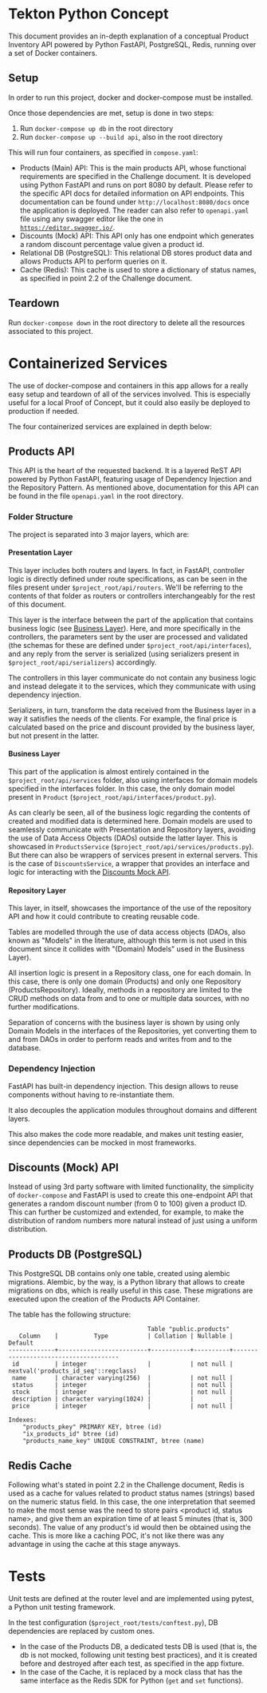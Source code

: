 # Tekton Python Concept

This document provides an in-depth explanation of a conceptual Product Inventory API powered by Python FastAPI, PostgreSQL, Redis, running over a set of Docker containers.

## Setup

In order to run this project, docker and docker-compose must be installed.

Once those dependencies are met, setup is done in two steps:

1. Run `docker-compose up db` in the root directory
2. Run `docker-compose up --build api`, also in the root directory

This will run four containers, as specified in `compose.yaml`:

- Products (Main) API: This is the main products API, whose functional requirements are specified in the Challenge document. It is developed using Python FastAPI and runs on port 8080 by default. Please refer to the specific API docs for detailed information on API endpoints. This documentation can be found under `http://localhost:8080/docs` once the application is deployed. The reader can also refer to `openapi.yaml` file using any swagger editor like the one in [`https://editor.swagger.io/`](https://editor.swagger.io/).
- Discounts (Mock) API: This API only has one endpoint which generates a random discount percentage value given a product id.
- Relational DB (PostgreSQL): This relational DB stores product data and allows Products API to perform queries on it.
- Cache (Redis): This cache is used to store a dictionary of status names, as specified in point 2.2 of the Challenge document.

## Teardown

Run `docker-compose down` in the root directory to delete all the resources associated to this project.

# Containerized Services

The use of docker-compose and containers in this app allows for a really easy setup and teardown of all of the services involved. This is especially useful for a local Proof of Concept, but it could also easily be deployed to production if needed.

The four containerized services are explained in depth below:

## Products API

This API is the heart of the requested backend. It is a layered ReST API powered by Python FastAPI, featuring usage of Dependency Injection and the Repository Pattern. As mentioned above, documentation for this API can be found in the file `openapi.yaml` in the root directory.

### Folder Structure

The project is separated into 3 major layers, which are:

#### <b>Presentation Layer</b>

This layer includes both routers and layers. In fact, in FastAPI, controller logic is directly defined under route specifications, as can be seen in the files present under `$project_root/api/routers`. We'll be referring to the contents of that folder as routers or controllers interchangeably for the rest of this document.

This layer is the interface between the part of the application that contains business logic (see [Business Layer](#business-layer)).
Here, and more specifically in the controllers, the parameters sent by the user are processed and validated (the schemas for these are defined under `$project_root/api/interfaces`), and any reply from the server is serialized (using serializers present in `$project_root/api/serializers`) accordingly.

The controllers in this layer communicate do not contain any business logic and instead delegate it to the services, which they communicate with using dependency injection.

Serializers, in turn, transform the data received from the Business layer in a way it satisfies the needs of the clients. For example, the final price is calculated based on the price and discount provided by the business layer, but not present in the latter.

#### <b>Business Layer </b>

This part of the application is almost entirely contained in the `$project_root/api/services` folder, also using interfaces for domain models specified in the interfaces folder. In this case, the only domain model present in `Product` (`$project_root/api/interfaces/product.py`).

As can clearly be seen, all of the business logic regarding the contents of created and modified data is determined here. Domain models are used to seamlessly communicate with Presentation and Repository layers, avoiding the use of Data Access Objects (DAOs) outside the latter layer. This is showcased in `ProductsService` (`$project_root/api/services/products.py`).
But there can also be wrappers of services present in external servers. This is the case of `DiscountsService`, a wrapper that provides an interface and logic for interacting with the [Discounts Mock API](#discounts-mock-api).

#### <b>Repository Layer</b>

This layer, in itself, showcases the importance of the use of the repository API and how it could contribute to creating reusable code.

Tables are modelled through the use of data access objects (DAOs, also known as "Models" in the literature, although this term is not used in this document since it collides with "(Domain) Models" used in the Business Layer).

All insertion logic is present in a Repository class, one for each domain. In this case, there is only one domain (Products) and only one Repository (ProductsRepository). Ideally, methods in a repository are limited to the CRUD methods on data from and to one or multiple data sources, with no further modifications.

Separation of concerns with the business layer is shown by using only Domain Models in the interfaces of the Repositories, yet converting them to and from DAOs in order to perform reads and writes from and to the database.

### Dependency Injection

FastAPI has built-in dependency injection. This design allows to reuse components without having to re-instantiate them.

It also decouples the application modules throughout domains and different layers.

This also makes the code more readable, and makes unit testing easier, since dependencies can be mocked in most frameworks.

## Discounts (Mock) API

Instead of using 3rd party software with limited functionality, the simplicity of `docker-compose` and FastAPI is used to create this one-endpoint API that generates a random discount number (from 0 to 100) given a product ID. This can further be customized and extended, for example, to make the distribution of random numbers more natural instead of just using a uniform distribution. 

## Products DB (PostgreSQL)

This PostgreSQL DB contains only one table, created using alembic migrations. Alembic, by the way, is a Python library that allows to create migrations on dbs, which is really useful in this case. These migrations are executed upon the creation of the Products API Container.

The table has the following structure:
```
                                       Table "public.products"
   Column    |          Type           | Collation | Nullable |               Default                
-------------+-------------------------+-----------+----------+--------------------------------------
 id          | integer                 |           | not null | nextval('products_id_seq'::regclass)
 name        | character varying(256)  |           | not null | 
 status      | integer                 |           | not null | 
 stock       | integer                 |           | not null | 
 description | character varying(1024) |           |          | 
 price       | integer                 |           | not null | 

Indexes:
    "products_pkey" PRIMARY KEY, btree (id)
    "ix_products_id" btree (id)
    "products_name_key" UNIQUE CONSTRAINT, btree (name)
```

## Redis Cache

Following what's stated in point 2.2 in the Challenge document, Redis is used as a cache for values related to product status names (strings) based on the numeric status field.
In this case, the one interpretation that seemed to make the most sense was the need to store pairs <product id, status name>, and give them an expiration time of at least 5 minutes (that is, 300 seconds). The value of any product's id would then be obtained using the cache. This is more like a caching POC, it's not like there was any advantage in using the cache at this stage anyways.

# Tests

Unit tests are defined at the router level and are implemented using pytest, a Python unit testing framework.

In the test configuration (`$project_root/tests/conftest.py`), DB dependencies are replaced by custom ones.

- In the case of the Products DB, a dedicated tests DB is used (that is, the db is not mocked, following unit testing best practices), and it is created before and destroyed after each test, as specified in the app fixture.
- In the case of the Cache, it is replaced by a mock class that has the same interface as the Redis SDK for Python (`get` and `set` functions).
